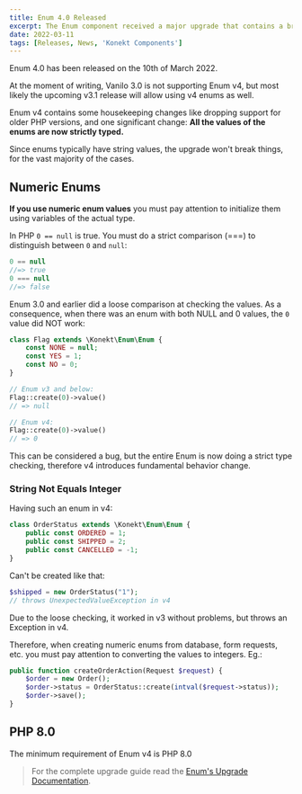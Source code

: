 ```yaml
---
title: Enum 4.0 Released
excerpt: The Enum component received a major upgrade that contains a breaking change. You may need to stick with version 3.
date: 2022-03-11
tags: [Releases, News, 'Konekt Components']
---
```

Enum 4.0 has been released on the 10th of March 2022.

At the moment of writing, Vanilo 3.0 is not supporting Enum v4, but most
likely the upcoming v3.1 release will allow using v4 enums as well.

Enum v4 contains some housekeeping changes like dropping support for older PHP versions,
and one significant change: **All the values of the enums are now strictly typed.**

Since enums typically have string values, the upgrade won't break things, for the
vast majority of the cases.

## Numeric Enums

**If you use numeric enum values** you must pay attention to initialize them using
variables of the actual type.

In PHP `0 == null` is true. You must do a strict comparison (===) to distinguish between `0` and `null`:

```php
0 == null
//=> true
0 === null
//=> false
```

Enum 3.0 and earlier did a loose comparison at checking the values.
As a consequence, when there was an enum with both NULL and 0 values,
the `0` value did NOT work:

```php
class Flag extends \Konekt\Enum\Enum {
    const NONE = null;
    const YES = 1;
    const NO = 0;
}

// Enum v3 and below:
Flag::create(0)->value()
// => null

// Enum v4:
Flag::create(0)->value()
// => 0
```

This can be considered a bug, but the entire Enum is now doing a strict type checking,
therefore v4 introduces fundamental behavior change.

### String Not Equals Integer

Having such an enum in v4:

```php
class OrderStatus extends \Konekt\Enum\Enum {
    public const ORDERED = 1;
    public const SHIPPED = 2;
    public const CANCELLED = -1;
}
```

Can't be created like that:

```php
$shipped = new OrderStatus("1");
// throws UnexpectedValueException in v4
```

Due to the loose checking, it worked in v3 without problems, but throws an Exception in v4.

Therefore, when creating numeric enums from database, form requests, etc.
you must pay attention to converting the values to integers. Eg.:

```php
public function createOrderAction(Request $request) { 
    $order = new Order();
    $order->status = OrderStatus::create(intval($request->status));
    $order->save();
}
```

## PHP 8.0

The minimum requirement of Enum v4 is PHP 8.0

> For the complete upgrade guide read the [Enum's Upgrade Documentation](https://konekt.dev/enum/4.x/upgrade#from-v3-to-v4).
